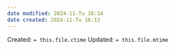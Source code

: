 ```yaml
---
date modified: 2024-11-Tu 16:14
date created: 2024-11-Tu 16:13
---
```



Created:  `= this.file.ctime`
Updated: `= this.file.mtime`